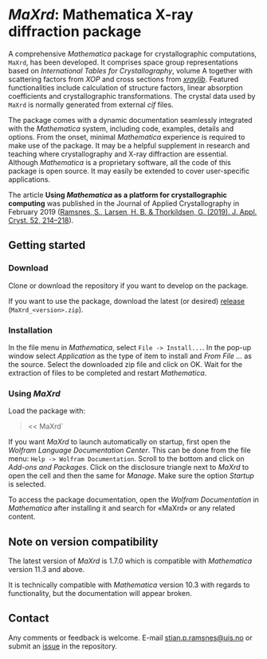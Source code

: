 # _MaXrd_: Mathematica X-ray diffraction package
A comprehensive _Mathematica_ package for crystallographic computations, `MaXrd`, has been developed. It comprises space group representations based on _International Tables for Crystallography_, volume A together with scattering factors from _XOP_ and cross sections from [_xraylib_](https://github.com/tschoonj/xraylib).
Featured functionalities include calculation of structure factors, linear absorption coefficients and crystallographic transformations. The crystal data used by `MaXrd` is normally generated from external _cif_ files.

The package comes with a dynamic documentation seamlessly integrated with the _Mathematica_ system, including code, examples, details and options. From the onset, minimal _Mathematica_ experience is required to make use of the package. It may be a helpful supplement in research and teaching where crystallography and X-ray diffraction are essential. Although _Mathematica_ is a proprietary software, all the code of this package is open source. It may easily be extended to cover user-specific applications.

The article **Using _Mathematica_ as a platform for crystallographic computing** was published in the Journal of Applied Crystallography in February 2019 ([Ramsnes, S., Larsen, H. B. & Thorkildsen, G. (2019). J. Appl. Cryst. 52, 214–218](https://doi.org/10.1107/S1600576718018071)).


## Getting started

### Download
Clone or download the repository if you want to develop on the package.

If you want to use the package, download the latest (or desired) [release](https://github.com/Stianpr20/MaXrd/releases) (`MaXrd_<version>.zip`).

### Installation
In the file menu in _Mathematica_, select `File -> Install...`. In the pop-up window select _Application_ as the type of item to install and _From File ..._ as the source. Select the downloaded zip file and click on OK. Wait for the extraction of files to be completed and restart _Mathematica_.

### Using _MaXrd_
Load the package with:
> << MaXrd`

If you want _MaXrd_ to launch automatically on startup, first open the _Wolfram Language Documentation Center_. This can be done from the file menu: `Help -> Wolfram Documentation`. Scroll to the bottom and click on _Add-ons and Packages_. Click on the disclosure triangle next to _MaXrd_ to open the cell and then the same for _Manage_. Make sure the option _Startup_ is selected.

To access the package documentation, open the _Wolfram Documentation_ in _Mathematica_ after installing it and search for «MaXrd» or any related content.


## Note on version compatibility
The latest version of _MaXrd_ is 1.7.0 which is compatible with _Mathematica_ version 11.3 and above.

It is technically compatible with _Mathematica_ version 10.3 with regards to functionality, but the documentation will appear broken.


## Contact
Any comments or feedback is welcome. E-mail stian.p.ramsnes@uis.no or submit an [issue](https://github.com/Stianpr20/MaXrd/issues) in the repository.